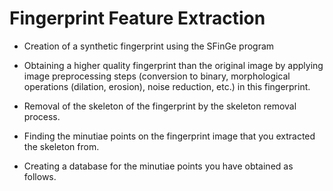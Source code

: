 # Fingerprint Feature Extraction

- Creation of a synthetic fingerprint using the SFinGe program

- Obtaining a higher quality fingerprint than the original image by applying image preprocessing steps (conversion to binary, morphological operations (dilation, erosion), noise reduction, etc.) in this fingerprint.

- Removal of the skeleton of the fingerprint by the skeleton removal process.

- Finding the minutiae points on the fingerprint image that you extracted the skeleton from.

- Creating a database for the minutiae points you have obtained as follows.
